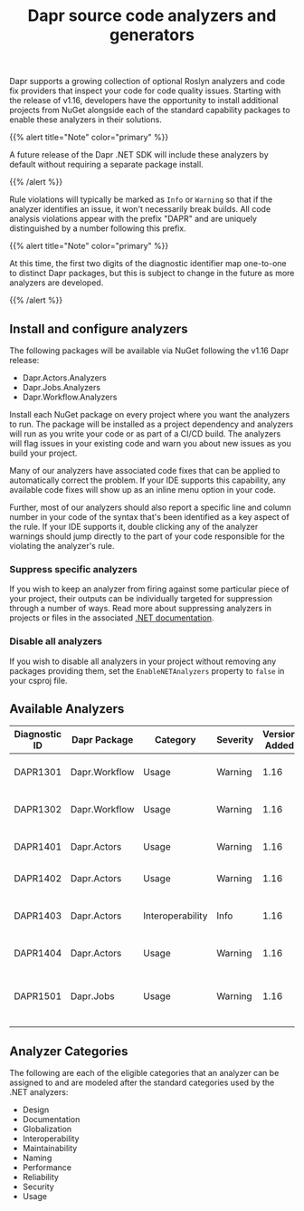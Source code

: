 ﻿---
type: docs
title: "Dapr source code analyzers and generators"
linkTitle: "Roslyn Analyzers/Generators"
weight: 85300
description: Code analyzers and fixes for common Dapr issues
no_list: true
---

Dapr supports a growing collection of optional Roslyn analyzers and code fix providers that inspect your code for
code quality issues. Starting with the release of v1.16, developers have the opportunity to install additional projects
from NuGet alongside each of the standard capability packages to enable these analyzers in their solutions.

{{% alert title="Note" color="primary" %}}

A future release of the Dapr .NET SDK will include these analyzers by default without requiring a separate package
install.

{{% /alert %}}

Rule violations will typically be marked as `Info` or `Warning` so that if the analyzer identifies an issue, it won't
necessarily break builds. All code analysis violations appear with the prefix "DAPR" and are uniquely distinguished
by a number following this prefix. 

{{% alert title="Note" color="primary" %}}

At this time, the first two digits of the diagnostic identifier map one-to-one to distinct Dapr packages, but this 
is subject to change in the future as more analyzers are developed.

{{% /alert %}}

## Install and configure analyzers
The following packages will be available via NuGet following the v1.16 Dapr release:
- Dapr.Actors.Analyzers
- Dapr.Jobs.Analyzers
- Dapr.Workflow.Analyzers

Install each NuGet package on every project where you want the analyzers to run. The package will be installed as a
project dependency and analyzers will run as you write your code or as part of a CI/CD build. The analyzers will flag
issues in your existing code and warn you about new issues as you build your project.

Many of our analyzers have associated code fixes that can be applied to automatically correct the problem. If your IDE
supports this capability, any available code fixes will show up as an inline menu option in your code.

Further, most of our analyzers should also report a specific line and column number in your code of the syntax that's 
been identified as a key aspect of the rule. If your IDE supports it, double clicking any of the analyzer warnings 
should jump directly to the part of your code responsible for the violating the analyzer's rule.

### Suppress specific analyzers
If you wish to keep an analyzer from firing against some particular piece of your project, their outputs can be
individually targeted for suppression through a number of ways. Read more about suppressing analyzers in projects
or files in the associated [.NET documentation](https://learn.microsoft.com/en-us/dotnet/fundamentals/code-analysis/suppress-warnings#use-the-suppressmessageattribute).

### Disable all analyzers
If you wish to disable all analyzers in your project without removing any packages providing them, set
the `EnableNETAnalyzers` property to `false` in your csproj file.

## Available Analyzers

| Diagnostic ID | Dapr Package | Category         | Severity     | Version Added                                                                                                                           | Description                                                                                                                        | Code Fix Available |
| -- | -- |------------------|--------------|-----------------------------------------------------------------------------------------------------------------------------------------|------------------------------------------------------------------------------------------------------------------------------------| -- |
| DAPR1301 | Dapr.Workflow | Usage | Warning      | 1.16                                                                                                                                    | The workflow type is not registered with the dependency injection provider                                                         | Yes |
| DAPR1302 | Dapr.Workflow | Usage | Warning | 1.16                                                                                                                                    | The workflow activity type is not registered with the dependency injection provider                                                | Yes | 
| DAPR1401 | Dapr.Actors | Usage            | Warning      | 1.16                                                                                                                                    | Actor timer method invocations require the named callback method to exist on type                                                  | No                 |
| DAPR1402 | Dapr.Actors | Usage            | Warning      | 1.16                                                                                                                                    | The actor type is not registered with dependency injection                                                                         | Yes                                                                                 |
| DAPR1403 | Dapr.Actors | Interoperability | Info         | 1.16                                                                                                                                    | Set options.UseJsonSerialization to true to support interoperability with non-.NET actors                                          | Yes                                                                                 |
| DAPR1404 | Dapr.Actors | Usage            | Warning      | 1.16                                                                                                                                    | Call app.MapActorsHandlers to map endpoints for Dapr actors                                                                        | Yes                                                                                       |
| DAPR1501 | Dapr.Jobs | Usage            | Warning      | 1.16 |  Job invocations require the MapDaprScheduledJobHandler to be set and configured for each anticipated job on IEndpointRouteBuilder | No                                                                                        |

## Analyzer Categories
The following are each of the eligible categories that an analyzer can be assigned to and are modeled after the 
standard categories used by the .NET analyzers:
- Design
- Documentation
- Globalization
- Interoperability
- Maintainability
- Naming
- Performance
- Reliability
- Security
- Usage